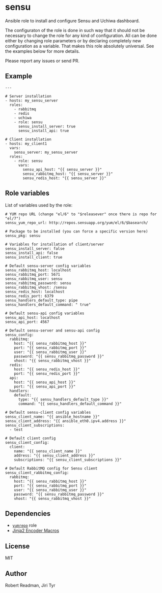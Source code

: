 sensu
=====

Ansible role to install and configure Sensu and Uchiwa dashboard.

The configuraton of the role is done in such way that it should not be necessary
to change the role for any kind of configuration. All can be done either by
changing role parameters or by declaring completely new configuration as a
variable. That makes this role absolutely universal. See the examples below for
more details.

Please report any issues or send PR.


Example
-------

```
---

# Server installation
- hosts: my_sensu_server
  roles:
    - rabbitmq
    - redis
    - uchiwa
    - role: sensu
      sensu_install_server: true
      sensu_install_api: true

# Client installation
- hosts: my_client1
  vars:
    sensu_server: my_sensu_server
  roles:
    - role: sensu
      vars:
        sensu_api_host: "{{ sensu_server }}"
        sensu_rabbitmq_host: "{{ sensu_server }}"
        sensu_redis_host: "{{ sensu_server }}"
```


Role variables
--------------

List of variables used by the role:

```
# YUM repo URL (change "el/6" to "$releasever" once there is repo for "el/7")
sensu_yum_repo_url: http://repos.sensuapp.org/yum/el/6/$basearch/

# Package to be installed (you can force a specific version here)
sensu_pkg: sensu

# Variables for installation of client/server
sensu_install_server: false
sensu_install_api: false
sensu_install_client: true

# Default sensu-server config variables
sensu_rabbitmq_host: localhost
sensu_rabbitmq_port: 5671
sensu_rabbitmq_user: sensu
sensu_rabbitmq_password: sensu
sensu_rabbitmq_vhost: /sensu
sensu_redis_host: localhost
sensu_redis_port: 6379
sensu_handlers_default_type: pipe
sensu_handlers_default_command: " true"

# Default sensu-api config variables
sensu_api_host: localhost
sensu_api_port: 4567

# Default sensu-server and sensu-api config
sensu_config:
  rabbitmq:
    host: "{{ sensu_rabbitmq_host }}"
    port: "{{ sensu_rabbitmq_port }}"
    user: "{{ sensu_rabbitmq_user }}"
    password: "{{ sensu_rabbitmq_password }}"
    vhost: "{{ sensu_rabbitmq_vhost }}"
  redis:
    host: "{{ sensu_redis_host }}"
    port: "{{ sensu_redis_port }}"
  api:
    host: "{{ sensu_api_host }}"
    port: "{{ sensu_api_port }}"
  handlers:
    default:
      type: "{{ sensu_handlers_default_type }}"
      command: "{{ sensu_handlers_default_command }}"

# Default sensu-client config variables
sensu_client_name: "{{ ansible_hostname }}"
sensu_client_address: "{{ ansible_eth0.ipv4.address }}"
sensu_client_subscriptions:
  - test

# Default client config
sensu_client_config:
  client:
    name: "{{ sensu_client_name }}"
    address: "{{ sensu_client_address }}"
    subscriptions: "{{ sensu_client_subscriptions }}"

# Default RabbitMQ config for Sensu client
sensu_client_rabbitmq_config:
  rabbitmq:
    host: "{{ sensu_rabbitmq_host }}"
    port: "{{ sensu_rabbitmq_port }}"
    user: "{{ sensu_rabbitmq_user }}"
    password: "{{ sensu_rabbitmq_password }}"
    vhost: "{{ sensu_rabbitmq_vhost }}"
```


Dependencies
------------
* [`yumrepo`](https://github.com/picotrading/ansible-yumrepo) role
* [Jinja2 Encoder Macros](https://github.com/picotrading/jinja2-encoder-macros)


License
-------

MIT


Author
------

Robert Readman, Jiri Tyr

